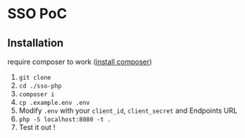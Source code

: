 # SSO PoC

## Installation

require composer to work ([install composer](https://getcomposer.org/doc/00-intro.md))

1. `git clone`
2. `cd ./sso-php`
3. `composer i`
4. `cp .example.env .env`
5. Modify `.env` with your `client_id`, `client_secret` and Endpoints URL
6. `php -S localhost:8080 -t .`
7. Test it out !